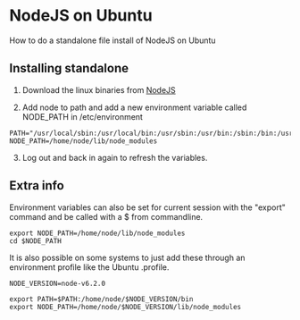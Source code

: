 # NodeJS on Ubuntu

How to do a standalone file install of NodeJS on Ubuntu

## Installing standalone

1. Download the linux binaries from [NodeJS](https://nodejs.org/)

2. Add node to path and add a new environment variable called NODE_PATH in /etc/environment
```
PATH="/usr/local/sbin:/usr/local/bin:/usr/sbin:/usr/bin:/sbin:/bin:/usr/games:/usr/local/games:/home/node/bin"
NODE_PATH=/home/node/lib/node_modules
```

3. Log out and back in again to refresh the variables.

## Extra info

Environment variables can also be set for current session with the "export" command and be called with a $ from commandline.

```
export NODE_PATH=/home/node/lib/node_modules
cd $NODE_PATH
```

It is also possible on some systems to just add these through an environment profile like the Ubuntu .profile.

```
NODE_VERSION=node-v6.2.0

export PATH=$PATH:/home/node/$NODE_VERSION/bin
export NODE_PATH=/home/node/$NODE_VERSION/lib/node_modules
```